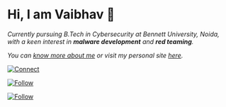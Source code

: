 <h1> Hi, I am Vaibhav 🤠</h1>

*Currently pursuing B.Tech in Cybersecurity at Bennett University, Noida, with a keen interest in **malware development** and **red teaming**.*

*You can [know more about me](https://youtube.com) or visit my personal site [here](https://youtube.com).*

[![Connect](https://img.shields.io/badge/Connect-0A66C2?style=flat&logo=linkedin&logoColor=ffffff)](https://www.linkedin.com/in/vaibhav-pathak-9202652b7)

[![Follow](https://img.shields.io/badge/Follow-ffffff?style=flat&logo=X&logoColor=black)](https://twitter.com/)

[![Follow](https://img.shields.io/badge/Follow-833AB4?style=flat&logo=instagram&logoColor=ffffff)](https://instagram.com/_vaibhav._.11)
